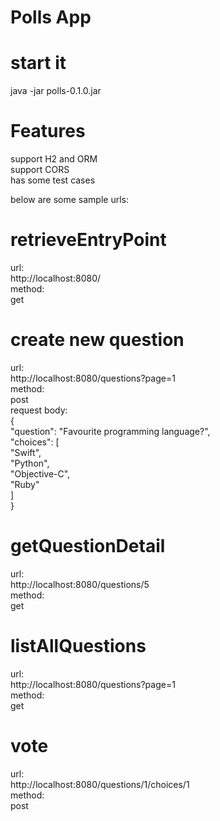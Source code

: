 # Polls App
  
# start it
  java -jar polls-0.1.0.jar
  
# Features  
  support H2 and ORM  
  support CORS  
  has some test cases  

below are some sample urls:  
# retrieveEntryPoint
url:  
http://localhost:8080/  
method:  
get  

# create new question
url:  
http://localhost:8080/questions?page=1  
method:  
post  
request body:  
{  
  "question": "Favourite programming language?",  
  "choices": [  
    "Swift",  
    "Python",  
    "Objective-C",  
    "Ruby"  
  ]  
}  

# getQuestionDetail
url:  
http://localhost:8080/questions/5  
method:  
get  

# listAllQuestions
url:  
http://localhost:8080/questions?page=1  
method:  
get  

# vote
url:  
http://localhost:8080/questions/1/choices/1  
method:  
post  
